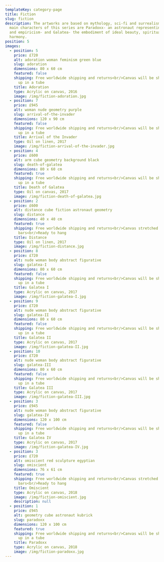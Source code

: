 ```yaml
---
templateKey: category-page
title: Fiction
slug: fiction
description: The artworks are based on mythology, sci-fi and surrealism. The
  main characters of this series are Paradoxx- an astronaut representing science
  and empiricism- and Galatea- the embodiment of ideal beauty, spirituality and
  harmony.
position: 5
images:
  - position: 5
    price: £720
    alt: adoration woman feminism green blue
    slug: adoration
    dimensions: 80 x 60 cm
    featured: false
    shipping: Free worldwide shipping and returns<br/>Canvas will be shipped rolled
      up in a tube
    title: Adoration
    type: Acrylic on canvas, 2016
    image: /img/fiction-adoration.jpg
  - position: 7
    price: £945
    alt: woman nude geometry purple
    slug: arrival-of-the-invader
    dimensions: 120 x 90 cm
    featured: false
    shipping: Free worldwide shipping and returns<br/>Canvas will be shipped rolled
      up in a tube
    title: Arrival of the Invader
    type: Oil on linen, 2017
    image: /img/fiction-arrival-of-the-invader.jpg
  - position: 4
    price: £600
    alt: arm cube geometry background black
    slug: death-of-galatea
    dimensions: 80 x 60 cm
    featured: true
    shipping: Free worldwide shipping and returns<br/>Canvas will be shipped rolled
      up in a tube
    title: Death of Galatea
    type: Oil on canvas, 2017
    image: /img/fiction-death-of-galatea.jpg
  - position: 2
    price: £600
    alt: distance cube fiction astronaut geometry
    slug: distance
    dimensions: 40 x 40 cm
    featured: true
    shipping: Free worldwide shipping and returns<br/>Canvas stretched on wooden
      bars<br/>Ready to hang
    title: Distance
    type: Oil on linen, 2017
    image: /img/fiction-distance.jpg
  - position: 8
    price: £720
    alt: nude woman body abstract figurative
    slug: galatea-I
    dimensions: 80 x 60 cm
    featured: false
    shipping: Free worldwide shipping and returns<br/>Canvas will be shipped rolled
      up in a tube
    title: Galatea I
    type: Acrylic on canvas, 2017
    image: /img/fiction-galatea-I.jpg
  - position: 9
    price: £720
    alt: nude woman body abstract figurative
    slug: galatea-II
    dimensions: 80 x 60 cm
    featured: false
    shipping: Free worldwide shipping and returns<br/>Canvas will be shipped rolled
      up in a tube
    title: Galatea II
    type: Acrylic on canvas, 2017
    image: /img/fiction-galatea-II.jpg
  - position: 10
    price: £720
    alt: nude woman body abstract figurative
    slug: galatea-III
    dimensions: 80 x 60 cm
    featured: false
    shipping: Free worldwide shipping and returns<br/>Canvas will be shipped rolled
      up in a tube
    title: Galatea III
    type: Acrylic on canvas, 2017
    image: /img/fiction-galatea-III.jpg
  - position: 3
    price: £945
    alt: nude woman body abstract figurative
    slug: galatea-IV
    dimensions: 120 x 100 cm
    featured: false
    shipping: Free worldwide shipping and returns<br/>Canvas will be shipped rolled
      up in a tube
    title: Galatea IV
    type: Acrylic on canvas, 2017
    image: /img/fiction-galatea-IV.jpg
  - position: 3
    price: £720
    alt: omiscient red sculpture egyptian
    slug: omiscient
    dimensions: 76 x 61 cm
    featured: true
    shipping: Free worldwide shipping and returns<br/>Canvas stretched on wooden
      bars<br/>Ready to hang
    title: Omiscient
    type: Acrylic on canvas, 2018
    image: /img/fiction-omiscient.jpg
    description: null
  - position: 1
    price: £945
    alt: geometry cube astronaut kubrick
    slug: paradoxx
    dimensions: 120 x 100 cm
    featured: true
    shipping: Free worldwide shipping and returns<br/>Canvas will be shipped rolled
      up in a tube
    title: Paradoxx
    type: Acrylic on canvas, 2018
    image: /img/fiction-paradoxx.jpg
---
```

